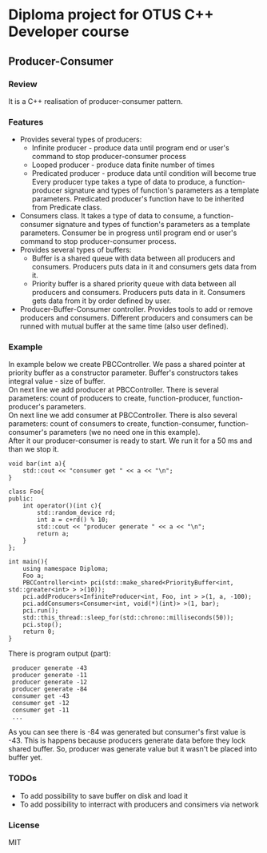 # Diploma project for OTUS C++ Developer course
## Producer-Consumer
### Review
It is a C++ realisation of producer-consumer pattern. 
### Features
- Provides several types of producers:
    * Infinite producer - produce data until program end or user's command to stop producer-consumer process
    * Looped producer - produce data finite number of times
    * Predicated producer - produce data until condition will become true   
Every producer type takes a type of data to produce, a function-producer signature and types of function's parameters as a template parameters. Predicated producer's function have to be inherited from Predicate class.
- Consumers class. It takes a type of data to consume, a function-consumer signature and types of function's parameters as a template parameters. Consumer be in progress until program end or user's command to stop producer-consumer process.
- Provides several types of buffers:
    * Buffer is a shared queue with data between all producers and consumers. Producers puts data in it and consumers gets data from it.
    * Priority buffer is a shared priority queue with data between all producers and consumers. Producers puts data in it. Consumers gets data from it by order defined by user.
- Producer-Buffer-Consumer controller. Provides tools to add or remove producers and consumers. Different producers and consumers can be runned with mutual buffer at the same time (also user defined).
### Example
In example below we create PBCController. We pass a shared pointer at priority buffer as a constructor parameter. Buffer's constructors takes integral value - size of buffer.\
On next line we add producer at PBCController. There is several parameters: count of producers to create, function-producer, function-producer's parameters.\
On next line we add consumer at PBCController. There is also several parameters: count of consumers to create, function-consumer, function-consumer's parameters (we no need one in this example).\
After it our producer-consumer is ready to start. We run it for a 50 ms and than we stop it.
```
void bar(int a){
    std::cout << "consumer get " << a << "\n";
}

class Foo{
public:
    int operator()(int c){
        std::random_device rd;
        int a = c+rd() % 10;
        std::cout << "producer generate " << a << "\n";
        return a;
    }
};

int main(){
    using namespace Diploma;
    Foo a;
    PBCController<int> pci(std::make_shared<PriorityBuffer<int, std::greater<int> > >(10));
    pci.addProducers<InfiniteProducer<int, Foo, int > >(1, a, -100); 
    pci.addConsumers<Consumer<int, void(*)(int)> >(1, bar);
    pci.run();
    std::this_thread::sleep_for(std::chrono::milliseconds(50));
    pci.stop();
    return 0;
}
```
There is program output (part):
```
 producer generate -43
 producer generate -11
 producer generate -12
 producer generate -84
 consumer get -43
 consumer get -12
 consumer get -11
 ...
```

As you can see there is -84 was generated but consumer's first value is -43. This is happens because producers generate data before they lock shared buffer. So, producer was generate value but it wasn't be placed into buffer yet.

### TODOs
 - To add possibility to save buffer on disk and load it
 - To add possibility to interract with producers and consimers via network

### License
MIT
